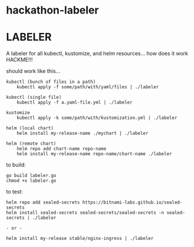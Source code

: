 # hackathon-labeler

# LABELER
A labeler for all kubectl, kustomize, and helm resources...  how does it work
HACKME!!!


should work like this...

    kubectl (bunch of files in a path)
        kubectl apply -f some/path/with/yaml/files | ./labeler

    kubectl (single file)
        kubectl apply -f a.yaml-file.yml | ./labeler
    
    kustomize
        kubectl apply -k some/path/with/kustomization.yml | ./labeler

    helm (local chart)
        helm install my-release-name ./mychart | ./labeler

    helm (remote chart)
        helm repo add chart-name repo-name
        helm install my-release-name repo-name/chart-name ./labeler

to build:

    go build labeler.go
    chmod +x labeler.go

to test:

    helm repo add sealed-secrets https://bitnami-labs.github.io/sealed-secrets
    helm install sealed-secrets sealed-secrets/sealed-secrets -n sealed-secrets | ./labeler

    - or -

    helm install my-release stable/nginx-ingress | ./labeler
